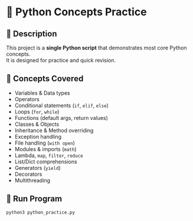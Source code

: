 
# 🐍 Python Concepts Practice

## 🔹 Description
This project is a **single Python script** that demonstrates most core Python concepts.  
It is designed for practice and quick revision.

## 🔹 Concepts Covered
- Variables & Data types  
- Operators  
- Conditional statements (`if`, `elif`, `else`)  
- Loops (`for`, `while`)  
- Functions (default args, return values)  
- Classes & Objects  
- Inheritance & Method overriding  
- Exception handling  
- File handling (`with open`)  
- Modules & imports (`math`)  
- Lambda, `map`, `filter`, `reduce`  
- List/Dict comprehensions  
- Generators (`yield`)  
- Decorators  
- Multithreading  

## 🔹 Run Program
```bash
python3 python_practice.py

